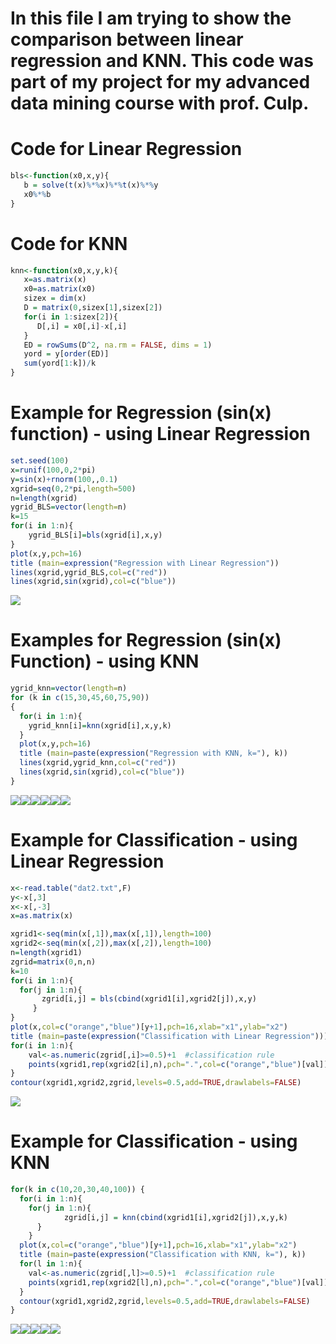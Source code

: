 
In this file I am trying to show the comparison between linear regression and KNN. This code was part of my project for my advanced data mining course with prof. Culp.
=======================================================================================================================================================================

Code for Linear Regression
==========================

``` r
bls<-function(x0,x,y){
   b = solve(t(x)%*%x)%*%t(x)%*%y
   x0%*%b
}
```

Code for KNN
============

``` r
knn<-function(x0,x,y,k){
   x=as.matrix(x)
   x0=as.matrix(x0)
   sizex = dim(x)
   D = matrix(0,sizex[1],sizex[2])
   for(i in 1:sizex[2]){
      D[,i] = x0[,i]-x[,i]
   }
   ED = rowSums(D^2, na.rm = FALSE, dims = 1)
   yord = y[order(ED)]
   sum(yord[1:k])/k 
}
```

Example for Regression (sin(x) function) - using Linear Regression
==================================================================

``` r
set.seed(100)
x=runif(100,0,2*pi)
y=sin(x)+rnorm(100,,0.1)
xgrid=seq(0,2*pi,length=500)
n=length(xgrid)
ygrid_BLS=vector(length=n)
k=15
for(i in 1:n){
    ygrid_BLS[i]=bls(xgrid[i],x,y)
}
plot(x,y,pch=16)
title (main=expression("Regression with Linear Regression"))
lines(xgrid,ygrid_BLS,col=c("red"))
lines(xgrid,sin(xgrid),col=c("blue"))
```

![](LinearRegressionVSknn_files/figure-markdown_github-ascii_identifiers/unnamed-chunk-3-1.png)

Examples for Regression (sin(x) Function) - using KNN
=====================================================

``` r
ygrid_knn=vector(length=n)
for (k in c(15,30,45,60,75,90))
{
  for(i in 1:n){
    ygrid_knn[i]=knn(xgrid[i],x,y,k)
  }
  plot(x,y,pch=16)
  title (main=paste(expression("Regression with KNN, k="), k))
  lines(xgrid,ygrid_knn,col=c("red"))
  lines(xgrid,sin(xgrid),col=c("blue"))
}
```

![](LinearRegressionVSknn_files/figure-markdown_github-ascii_identifiers/unnamed-chunk-4-1.png)![](LinearRegressionVSknn_files/figure-markdown_github-ascii_identifiers/unnamed-chunk-4-2.png)![](LinearRegressionVSknn_files/figure-markdown_github-ascii_identifiers/unnamed-chunk-4-3.png)![](LinearRegressionVSknn_files/figure-markdown_github-ascii_identifiers/unnamed-chunk-4-4.png)![](LinearRegressionVSknn_files/figure-markdown_github-ascii_identifiers/unnamed-chunk-4-5.png)![](LinearRegressionVSknn_files/figure-markdown_github-ascii_identifiers/unnamed-chunk-4-6.png)

Example for Classification - using Linear Regression
====================================================

``` r
x<-read.table("dat2.txt",F)
y<-x[,3]
x<-x[,-3]
x=as.matrix(x)

xgrid1<-seq(min(x[,1]),max(x[,1]),length=100)
xgrid2<-seq(min(x[,2]),max(x[,2]),length=100)
n=length(xgrid1)
zgrid=matrix(0,n,n)
k=10
for(i in 1:n){
  for(j in 1:n){
       zgrid[i,j] = bls(cbind(xgrid1[i],xgrid2[j]),x,y)
     }
}
plot(x,col=c("orange","blue")[y+1],pch=16,xlab="x1",ylab="x2")
title (main=paste(expression("Classification with Linear Regression")))
for(i in 1:n){
    val<-as.numeric(zgrid[,i]>=0.5)+1  #classification rule
    points(xgrid1,rep(xgrid2[i],n),pch=".",col=c("orange","blue")[val])
}      
contour(xgrid1,xgrid2,zgrid,levels=0.5,add=TRUE,drawlabels=FALSE)
```

![](LinearRegressionVSknn_files/figure-markdown_github-ascii_identifiers/unnamed-chunk-5-1.png)

Example for Classification - using KNN
======================================

``` r
for(k in c(10,20,30,40,100)) {
  for(i in 1:n){
    for(j in 1:n){
            zgrid[i,j] = knn(cbind(xgrid1[i],xgrid2[j]),x,y,k)
      }
    }
  plot(x,col=c("orange","blue")[y+1],pch=16,xlab="x1",ylab="x2")
  title (main=paste(expression("Classification with KNN, k="), k))
  for(l in 1:n){
    val<-as.numeric(zgrid[,l]>=0.5)+1  #classification rule
    points(xgrid1,rep(xgrid2[l],n),pch=".",col=c("orange","blue")[val])
  }      
  contour(xgrid1,xgrid2,zgrid,levels=0.5,add=TRUE,drawlabels=FALSE)
}
```

![](LinearRegressionVSknn_files/figure-markdown_github-ascii_identifiers/unnamed-chunk-6-1.png)![](LinearRegressionVSknn_files/figure-markdown_github-ascii_identifiers/unnamed-chunk-6-2.png)![](LinearRegressionVSknn_files/figure-markdown_github-ascii_identifiers/unnamed-chunk-6-3.png)![](LinearRegressionVSknn_files/figure-markdown_github-ascii_identifiers/unnamed-chunk-6-4.png)![](LinearRegressionVSknn_files/figure-markdown_github-ascii_identifiers/unnamed-chunk-6-5.png)
